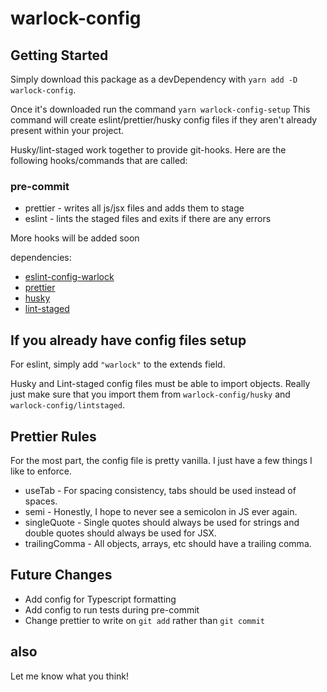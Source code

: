 # warlock-config

## Getting Started

Simply download this package as a devDependency with `yarn add -D warlock-config`.

Once it's downloaded run the command `yarn warlock-config-setup` This command will create eslint/prettier/husky config files if they aren't already present within your project.

Husky/lint-staged work together to provide git-hooks. Here are the following hooks/commands that are called:

### pre-commit

* prettier - writes all js/jsx files and adds them to stage
* eslint - lints the staged files and exits if there are any errors

More hooks will be added soon

dependencies:

* [eslint-config-warlock](https://github.com/KaemonIsland/eslint-config-warlock)
* [prettier](https://prettier.io/)
* [husky](https://github.com/typicode/husky)
* [lint-staged](https://github.com/okonet/lint-staged)

## If you already have config files setup

For eslint, simply add `"warlock"` to the extends field.

Husky and Lint-staged config files must be able to import objects. Really just make sure that you import them from `warlock-config/husky` and `warlock-config/lintstaged`.

## Prettier Rules

For the most part, the config file is pretty vanilla. I just have a few things I like to enforce.

* useTab - For spacing consistency, tabs should be used instead of spaces.
* semi - Honestly, I hope to never see a semicolon in JS ever again.
* singleQuote - Single quotes should always be used for strings and double quotes should always be used for JSX.
* trailingComma - All objects, arrays, etc should have a trailing comma.

## Future Changes

* Add config for Typescript formatting
* Add config to run tests during pre-commit
* Change prettier to write on `git add` rather than `git commit`

## also

Let me know what you think!
